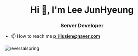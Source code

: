 <h1 align="center">Hi 👋, I'm Lee JunHyeung</h1>
<h3 align="center">Server Developer</h3>

- 📫 How to reach me **p_illusion@naver.com**

<p>&nbsp;<img align="center" src="https://github-readme-stats.vercel.app/api?username=reversalspring&show_icons=true&locale=en" alt="reversalspring" /></p>
